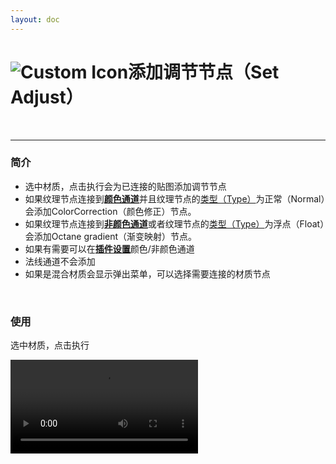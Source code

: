 ```yaml
---
layout: doc
---
```

# <span class="h1-icon"><img src="/img/OC-AddAdjust.webp" alt="Custom Icon"></span>添加调节节点（Set Adjust）

<br/>

---

### 简介

- 选中材质，点击执行会为已连接的贴图添加调节节点
- 如果纹理节点连接到[**颜色通道**](01-OMT-setting#设置颜色-非颜色通道)并且纹理节点的[类型（Type）](https://docs.otoy.com/cinema4d/ImageTexture.html)为正常（Normal）会添加ColorCorrection（颜色修正）节点。  
- 如果纹理节点连接到[**非颜色通道**](01-OMT-setting#设置颜色-非颜色通道)或者纹理节点的[类型（Type）](https://docs.otoy.com/cinema4d/ImageTexture.html)为浮点（Float）会添加Octane gradient（渐变映射）节点。 
- 如果有需要可以在[**插件设置**](01-OMT-setting#设置颜色-非颜色通道)颜色/非颜色通道
- 法线通道不会添加
- 如果是混合材质会显示弹出菜单，可以选择需要连接的材质节点


<br/>

### 使用
选中材质，点击执行
<br/>

<video controls>
  <source src="/img/oc-mattool-addadjust.webm" type="video/webm">
</video>

<br/>
<br/>

